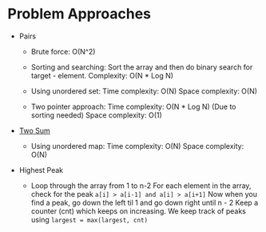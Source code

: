 # Problem Approaches

- Pairs
  - Brute force: O(N^2)

  - Sorting and searching:
    Sort the array and then do binary search for target - element.
    Complexity: O(N * Log N)

  - Using unordered set:
    Time complexity: O(N)
    Space complexity: O(N)

  - Two pointer approach:
    Time complexity: O(N * Log N) (Due to sorting needed)
    Space complexity: O(1)

- [Two Sum](https://leetcode.com/problems/two-sum/)
  - Using unordered map:
    Time complexity: O(N)
    Space complexity: O(N)

- Highest Peak
  - Loop through the array from 1 to n-2
    For each element in the array, check for the peak `a[i] > a[i-1] and a[i] > a[i+1]`
    Now when you find a peak, go down the left til 1 and go down right until n - 2
    Keep a counter (cnt) which keeps on increasing.
    We keep track of peaks using `largest = max(largest, cnt)` 
